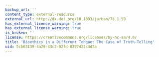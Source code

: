 ```yaml
---
backup_url: ''
content_type: external-resource
external_url: http://dx.doi.org/10.1093/jurban/78.1.59
has_external_licence_warning: true
has_external_license_warning: true
is_broken: ''
license: https://creativecommons.org/licenses/by-nc-sa/4.0/
title: 'Bioethics in a Different Tongue: The Case of Truth-Telling'
uid: 5cb63139-4a29-43c3-82fd-0397422c4d3a
---
```

